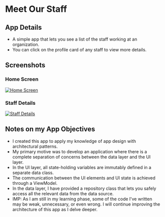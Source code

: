 # Meet Our Staff

## App Details
- A simple app that lets you see a list of the staff working at an organization.
- You can click on the profile card of any staff to view more details.


## Screenshots

### Home Screen
[![Home Screen](https://i.postimg.cc/NfQPWzQh/Screenshot-2024-07-08-195932.png)](https://postimg.cc/F1nZSGfG)

### Staff Details
[![Staff Details](https://i.postimg.cc/bYxBVhcH/Screenshot-2024-07-08-200033.png)](https://postimg.cc/5jtgjDt6)

## Notes on my App Objectives
- I created this app to apply my knowledge of app design with architectural patterns.
- My primary motive was to develop an application where there is a complete separation of concerns between the data layer and the UI layer.
- In the UI layer, all state-holding variables are immutably defined in a separate data class.
- The communication between the UI elements and UI state is achieved through a ViewModel.
- In the data layer, I have provided a repository class that lets you safely access all the relevant data from the data source.
- IMP: As I am still in my learning phase, some of the code I've written may be weak, unnecessary, or even wrong. I will continue improving the architecture of this app as I delve deeper.
